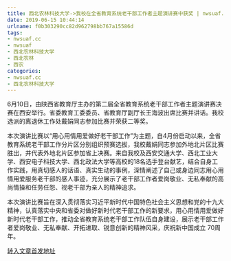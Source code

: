 ```yaml
---
title: 西北农林科技大学->我校在全省教育系统老干部工作者主题演讲赛中获奖 | nwsuaf.cc
date: 2019-06-15 10:44:14
urlname: f0b303290cc82d962798bb767a15586d
tags: 
- nwsuaf.cc
- nwsuaf
- 西北农林科技大学
- 西北农林
- 西农
categories:
- nwsuaf.cc
- 西北农林科技大学
---
```



6月10日，由陕西省教育厅主办的第二届全省教育系统老干部工作者主题演讲赛决赛在西安举行。省委教育工委委员、省教育厅副厅长王海波出席比赛并讲话。我校选派的离退休工作处戴娟同志参加比赛并荣获二等奖。

本次演讲比赛以“用心用情用爱做好老干部工作”为主题，自4月份启动以来，全省教育系统老干部工作分片区分别组织预赛选拔，我校戴娟同志参加外地北片区比赛胜出，并代表外地北片区参加省上决赛。来自我校及西安交通大学、西北工业大学、西安电子科技大学、西北政法大学等高校的18名选手登台献艺，结合自身工作实践，用真切感人的话语、真实生动的事例，深情阐述了自己或身边同志用心用情用爱服务老干部的感人事迹，充分展示了老干部工作者爱岗敬业、无私奉献的高尚情操和任劳任怨、视老干部为亲人的精神追求。

本次演讲比赛旨在深入贯彻落实习近平新时代中国特色社会主义思想和党的十九大精神，认真落实中央和省委对做好新时代老干部工作的新要求，用心用情用爱做好新时代老干部工作，推动全省教育系统老干部工作队伍自身建设，展示老干部工作者爱岗敬业、无私奉献、开拓进取、锐意创新的精神风采，庆祝新中国成立 70周年。





[转入文章首发地址](https://news.nwsuaf.edu.cn/xnxw/90268.htm)